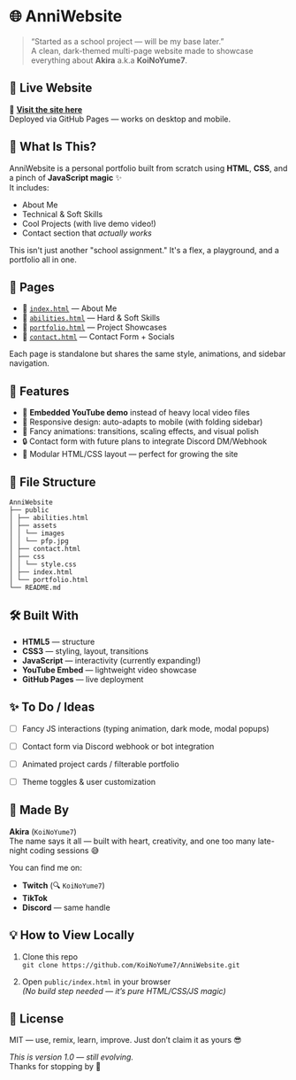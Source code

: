 # 🌐 AnniWebsite

> “Started as a school project — will be my base later.”  
> A clean, dark-themed multi-page website made to showcase everything about **Akira** a.k.a **KoiNoYume7**.


## 🚀 Live Website

🎯 **[Visit the site here](https://koinoyume7.github.io/AnniWebsite/)**  
Deployed via GitHub Pages — works on desktop and mobile.


## 📌 What Is This?

AnniWebsite is a personal portfolio built from scratch using **HTML**, **CSS**, and a pinch of **JavaScript magic** ✨  
It includes:
- About Me
- Technical & Soft Skills
- Cool Projects (with live demo video!)
- Contact section that *actually works*

This isn't just another "school assignment." It's a flex, a playground, and a portfolio all in one.


## 🧭 Pages

- 🔹 [`index.html`](public/index.html) — About Me  
- 🔹 [`abilities.html`](public/abilities.html) — Hard & Soft Skills  
- 🔹 [`portfolio.html`](public/portfolio.html) — Project Showcases  
- 🔹 [`contact.html`](public/contact.html) — Contact Form + Socials

Each page is standalone but shares the same style, animations, and sidebar navigation.


## 🎨 Features

- 🎥 **Embedded YouTube demo** instead of heavy local video files
- 🧠 Responsive design: auto-adapts to mobile (with folding sidebar)
- 🌈 Fancy animations: transitions, scaling effects, and visual polish
- 🔒 Contact form with future plans to integrate Discord DM/Webhook
- 🧩 Modular HTML/CSS layout — perfect for growing the site


## 📁 File Structure


```
AnniWebsite
├── public
│ ├── abilities.html
│ ├── assets
│ │ └── images
│ │ └── pfp.jpg
│ ├── contact.html
│ ├── css
│ │ └── style.css
│ ├── index.html
│ └── portfolio.html
└── README.md
```


## 🛠️ Built With

- **HTML5** — structure
- **CSS3** — styling, layout, transitions
- **JavaScript** — interactivity (currently expanding!)
- **YouTube Embed** — lightweight video showcase
- **GitHub Pages** — live deployment


## ✨ To Do / Ideas

- [ ] Fancy JS interactions (typing animation, dark mode, modal popups)
- [ ] Contact form via Discord webhook or bot integration
- [ ] Animated project cards / filterable portfolio
- [ ] Theme toggles & user customization


## 🖤 Made By

**Akira** (`KoiNoYume7`)  
The name says it all — built with heart, creativity, and one too many late-night coding sessions 😅

You can find me on:
- **Twitch** (🔍 `KoiNoYume7`)
- **TikTok**
- **Discord** — same handle


## 💡 How to View Locally

1. Clone this repo  
   `git clone https://github.com/KoiNoYume7/AnniWebsite.git`

2. Open `public/index.html` in your browser  
   *(No build step needed — it’s pure HTML/CSS/JS magic)*


## 📜 License

MIT — use, remix, learn, improve. Just don’t claim it as yours 😎


*This is version 1.0 — still evolving.*  
Thanks for stopping by 💫
